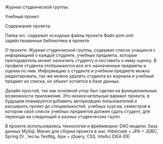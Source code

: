 Журнал студенческой группы.

Учебный проект.

Содержание проекта:

Папка src: содержит исходные файлы проекта
Файл pom.xml: задействованные библиотеки в проекте

О проекте:
Журнал студенческой группы, содержит список учащихся с информацией о каждой студенте, учебные предметы, которые преподаватель может назначить
студенту и поставить о нему оценку. В профиле студента отображаются все его назначенные предметы и оценки по ним. Информацию о студенте и учебном предмете
можно редактировать, так же можно удалить студента из журнала и учебный предмет из списка, но объект остается в базе данных.

Дизайн простой, так как основной упор был сделан на функциональные возможности приложения. Это неокончательный вариант проекта, в будущем
планируется добавить авторизацию пользователей и расширить проект до специальностей, учебных курсов, семестров в котором свой список учебных предметов должен сдать студент, 
для перехода на следующий и разных студенческих групп.

В проекте использовались технологии и фреймворки: DAO модели, база данных MySql, Maven для сборки проекта в war, Hibernate + JPA + JDBC, Spring DI ,
 тесты TestNg, Ajax + jQuery, CSS, IntelliJ IDEA IDE.
